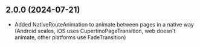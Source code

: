 ## 2.0.0 (2024-07-21)

- Added NativeRouteAnimation to animate between pages in a native way (Android scales, iOS uses CupertinoPageTransition, web doesn't animate, other platforms use FadeTransition)
